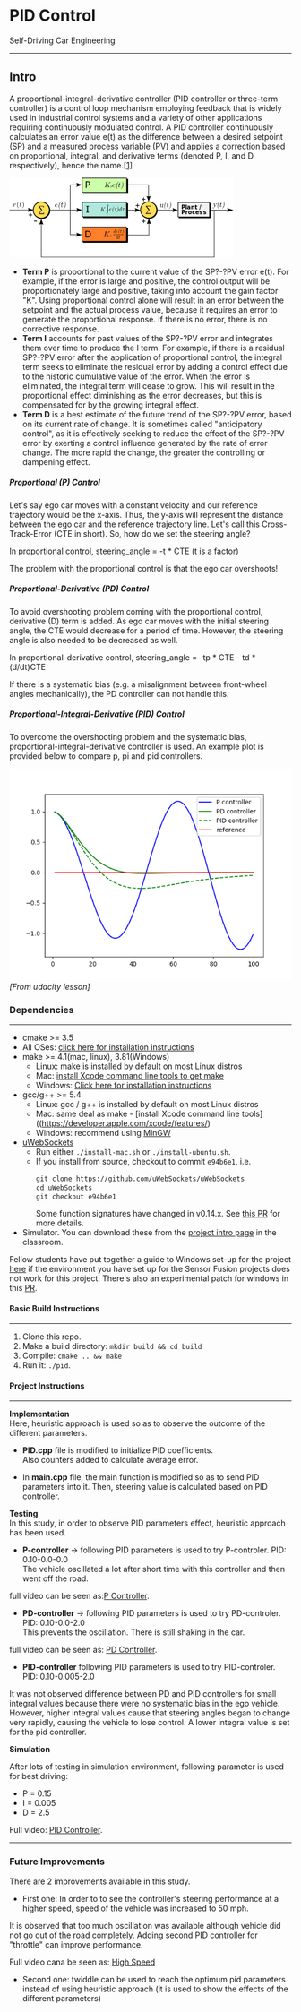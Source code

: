 # PID Control
Self-Driving Car Engineering

---

## Intro
A proportional-integral-derivative controller (PID controller or three-term controller) is a control loop mechanism employing feedback that is widely used in industrial control systems and a variety of other applications requiring continuously modulated control. A PID controller continuously calculates an error value e(t) as the difference between a desired setpoint (SP) and a measured process variable (PV) and applies a correction based on proportional, integral, and derivative terms (denoted P, I, and D respectively), hence the name.[[1]](https://en.wikipedia.org/wiki/PID_controller)

![](img/pid.png)  

- **Term P** is proportional to the current value of the SP?-?PV error e(t). For example, if the error is large and positive, the control output will be proportionately large and positive, taking into account the gain factor "K". Using proportional control alone will result in an error between the setpoint and the actual process value, because it requires an error to generate the proportional response. If there is no error, there is no corrective response.
- **Term I** accounts for past values of the SP?-?PV error and integrates them over time to produce the I term. For example, if there is a residual SP?-?PV error after the application of proportional control, the integral term seeks to eliminate the residual error by adding a control effect due to the historic cumulative value of the error. When the error is eliminated, the integral term will cease to grow. This will result in the proportional effect diminishing as the error decreases, but this is compensated for by the growing integral effect.
- **Term D** is a best estimate of the future trend of the SP?-?PV error, based on its current rate of change. It is sometimes called "anticipatory control", as it is effectively seeking to reduce the effect of the SP?-?PV error by exerting a control influence generated by the rate of error change. The more rapid the change, the greater the controlling or dampening effect.

##### Proportional (P) Control
Let's say ego car moves with a constant velocity and our reference trajectory would be the x-axis. Thus, the y-axis will represent the distance between the ego car and the reference trajectory line. Let's call this Cross-Track-Error (CTE in short).
So, how do we set the steering angle?

In proportional control, steering_angle = -t * CTE (t is a factor)

The problem with the proportional control is that the ego car overshoots!

##### Proportional-Derivative (PD) Control
To avoid overshooting problem coming with the proportional control, derivative (D) term is added. As ego car moves with the initial steering angle, the CTE would decrease for a period of time. However, the steering angle is also needed to be decreased as well.

In proportional-derivative control, steering_angle = -tp * CTE - td * (d/dt)CTE

If there is a systematic bias (e.g. a misalignment between front-wheel angles mechanically), the PD controller can not handle this.

##### Proportional-Integral-Derivative (PID) Control
To overcome the overshooting problem and the systematic bias, proportional-integral-derivative controller is used.
An example plot is provided below to compare p, pi and pid controllers.

![](img/pid_plot.png)  
_[From udacity lesson]_

### Dependencies
---

* cmake >= 3.5
 * All OSes: [click here for installation instructions](https://cmake.org/install/)
* make >= 4.1(mac, linux), 3.81(Windows)
  * Linux: make is installed by default on most Linux distros
  * Mac: [install Xcode command line tools to get make](https://developer.apple.com/xcode/features/)
  * Windows: [Click here for installation instructions](http://gnuwin32.sourceforge.net/packages/make.htm)
* gcc/g++ >= 5.4
  * Linux: gcc / g++ is installed by default on most Linux distros
  * Mac: same deal as make - [install Xcode command line tools]((https://developer.apple.com/xcode/features/)
  * Windows: recommend using [MinGW](http://www.mingw.org/)
* [uWebSockets](https://github.com/uWebSockets/uWebSockets)
  * Run either `./install-mac.sh` or `./install-ubuntu.sh`.
  * If you install from source, checkout to commit `e94b6e1`, i.e.
    ```
    git clone https://github.com/uWebSockets/uWebSockets 
    cd uWebSockets
    git checkout e94b6e1
    ```
    Some function signatures have changed in v0.14.x. See [this PR](https://github.com/udacity/CarND-MPC-Project/pull/3) for more details.
* Simulator. You can download these from the [project intro page](https://github.com/udacity/self-driving-car-sim/releases) in the classroom.

Fellow students have put together a guide to Windows set-up for the project [here](https://s3-us-west-1.amazonaws.com/udacity-selfdrivingcar/files/Kidnapped_Vehicle_Windows_Setup.pdf) if the environment you have set up for the Sensor Fusion projects does not work for this project. There's also an experimental patch for windows in this [PR](https://github.com/udacity/CarND-PID-Control-Project/pull/3).

#### Basic Build Instructions
---

1. Clone this repo.
2. Make a build directory: `mkdir build && cd build`
3. Compile: `cmake .. && make`
4. Run it: `./pid`. 




#### Project Instructions
---
**Implementation**  
Here, heuristic approach is used so as to observe the outcome of the different parameters.  

* **PID.cpp** file is modified to initialize PID coefficients.  
Also counters added to calculate average error.

* In **main.cpp** file, the main function is modified so as to send PID parameters into it.
Then, steering value is calculated based on PID controller.  


**Testing**  
In this study, in order to observe PID parameters effect, heuristic approach has been used.

* **P-controller** -> following PID parameters is used to try P-controler. PID: 0.10-0.0-0.0  
The vehicle oscillated a lot after short time with this controller and then went off the road. 

full video can be seen as:[P Controller](./video/P.mov).  

* **PD-controller** -> following PID parameters is used to try PD-controler. PID: 0.10-0.0-2.0  
This prevents the oscillation. There is still shaking in the car.

full video can be seen as: [PD Controller](./video/PD.mov).  

* **PID-controller** following PID parameters is used to try PID-controler. PID: 0.10-0.005-2.0  

It was not observed difference between PD and PID controllers for small integral values because there were no systematic bias in the ego vehicle. 
However, higher integral values cause that steering angles began to change very rapidly, causing the vehicle to lose control. 
A lower integral value is set for the pid controller.  


**Simulation**  

After lots of testing in simulation environment, following parameter is used for best driving:

- P = 0.15
- I = 0.005
- D = 2.5 

Full video: [PID Controller](./video/PID.mov).  

---
### Future Improvements  

There are 2 improvements available in this study.

* First one: In order to to see the controller's steering performance at a higher speed, speed of the vehicle was increased to 50 mph. 

It is observed that too much oscillation was available although vehicle did not go out of the road completely. 
Adding second PID controller for "throttle" can improve performance.

Full video cana be seen as: [High Speed](./video/high.mov)

* Second one: twiddle can be used to reach the optimum pid parameters instead of using heuristic approach (it is used to show the effects of the different parameters)